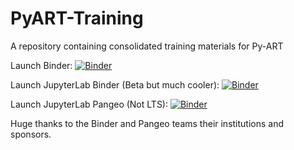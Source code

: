 # PyART-Training
A repository containing consolidated training materials for Py-ART

Launch Binder: 
[![Binder](https://mybinder.org/badge_logo.svg)](https://mybinder.org/v2/gh/ARM-Development/PyART-Training/HEAD)

Launch JupyterLab Binder (Beta but much cooler): 
[![Binder](https://mybinder.org/badge_logo.svg)](https://beta.mybinder.org/v2/gh/ARM-Development/PyART-Training/HEAD?urlpath=lab)

Launch JupyterLab Pangeo (Not LTS): 
[![Binder](https://mybinder.org/badge_logo.svg)](https://binder.pangeo.io/v2/gh/ARM-Development/PyART-Training/HEAD?urlpath=lab)

Huge thanks to the Binder and Pangeo teams their institutions and sponsors. 
